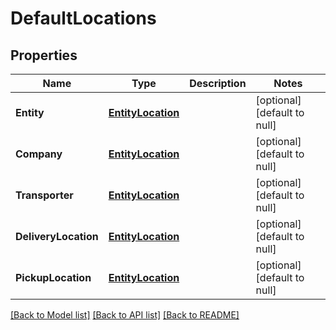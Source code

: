 # DefaultLocations

## Properties
Name | Type | Description | Notes
------------ | ------------- | ------------- | -------------
**Entity** | [**EntityLocation**](EntityLocation.md) |  | [optional] [default to null]
**Company** | [**EntityLocation**](EntityLocation.md) |  | [optional] [default to null]
**Transporter** | [**EntityLocation**](EntityLocation.md) |  | [optional] [default to null]
**DeliveryLocation** | [**EntityLocation**](EntityLocation.md) |  | [optional] [default to null]
**PickupLocation** | [**EntityLocation**](EntityLocation.md) |  | [optional] [default to null]

[[Back to Model list]](../README.md#documentation-for-models) [[Back to API list]](../README.md#documentation-for-api-endpoints) [[Back to README]](../README.md)


